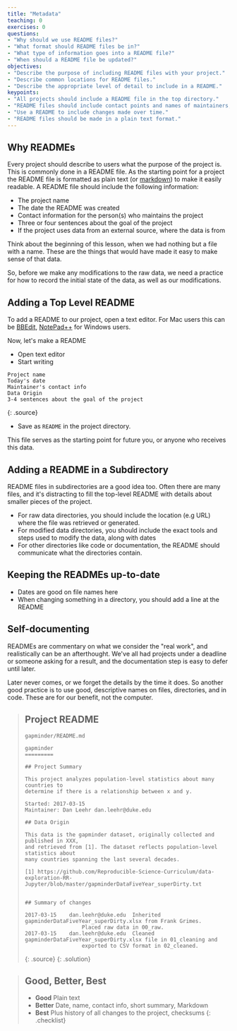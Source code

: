 ```yaml
---
title: "Metadata"
teaching: 0
exercises: 0
questions:
- "Why should we use README files?"
- "What format should README files be in?"
- "What type of information goes into a README file?"
- "When should a README file be updated?"
objectives:
- "Describe the purpose of including README files with your project."
- "Describe common locations for README files."
- "Describe the appropriate level of detail to include in a README."
keypoints:
- "All projects should include a README file in the top directory."
- "README files should include contact points and names of maintainers, date, brief description of the intent of the project, and the source of any data files."
- "Use a README to include changes made over time."
- "README files should be made in a plain text format."
---
```

## Why READMEs

Every project should describe to users what the purpose of the project is. This is commonly done in a README file. As the starting point for a project the README file is formatted as plain text (or [markdown](https://guides.github.com/features/mastering-markdown/)) to make it easily readable. A README file should include the following information:

- The project name
- The date the README was created
- Contact information for the person(s) who maintains the project
- Three or four sentences about the goal of the project
- If the project uses data from an external source, where the data is from

Think about the beginning of this lesson, when we had nothing but a file with a name. These are the things that would have made it easy to make sense of that data.

So, before we make any modifications to the raw data, we need a practice for how to record the initial state of the data, as well as our modifications.

## Adding a Top Level README

To add a README to our project, open a text editor. For Mac users this can be [BBEdit](http://www.barebones.com/products/bbedit/index.html), [NotePad++](https://notepad-plus-plus.org/) for Windows users.

Now, let's make a README

* Open text editor
* Start writing

~~~
Project name
Today's date
Maintainer's contact info
Data Origin
3-4 sentences about the goal of the project
~~~
{: .source}

* Save as `README` in the project directory.

This file serves as the starting point for future you, or anyone who receives this data.

## Adding a README in a Subdirectory

README files in subdirectories are a good idea too. Often there are many files, and it's distracting to fill the top-level README with details about smaller pieces of the project.

- For raw data directories, you should include the location (e.g URL) where the file was retrieved or generated.
- For modified data directories, you should include the exact tools and steps used to modify the data, along with dates
- For other directories like code or documentation, the README should communicate what the directories contain.

## Keeping the READMEs up-to-date

- Dates are good on file names here
- When changing something in a directory, you should add a line at the README

## Self-documenting

READMEs are commentary on what we consider the "real work", and realistically can be an afterthought. We've all had projects under a deadline or someone asking for a result, and the documentation step is easy to defer until later.

Later never comes, or we forget the details by the time it does. So another good practice is to use good, descriptive names on files, directories, and in code. These are for our benefit, not the computer.

> ## Project README
> `gapminder/README.md`
> ~~~
> gapminder
> =========
>
> ## Project Summary
>
> This project analyzes population-level statistics about many countries to
> determine if there is a relationship between x and y.
>
> Started: 2017-03-15
> Maintainer: Dan Leehr dan.leehr@duke.edu
>
> ## Data Origin
>
> This data is the gapminder dataset, originally collected and published in XXX,
> and retrieved from [1]. The dataset reflects population-level statistics about
> many countries spanning the last several decades.
>
> [1] https://github.com/Reproducible-Science-Curriculum/data-exploration-RR-Jupyter/blob/master/gapminderDataFiveYear_superDirty.txt
>
>
> ## Summary of changes
>
> 2017-03-15	dan.leehr@duke.edu	Inherited gapminderDataFiveYear_superDirty.xlsx from Frank Grimes.
> 					Placed raw data in 00_raw.
> 2017-03-15	dan.leehr@duke.edu	Cleaned gapminderDataFiveYear_superDirty.xlsx file in 01_cleaning and
> 					exported to CSV format in 02_cleaned.
> ~~~
> {: .source}
{: .solution}

> ## Good, Better, Best
>
> - **Good** Plain text
> - **Better** Date, name, contact info, short summary, Markdown
> - **Best** Plus history of all changes to the project, checksums
{: .checklist}





